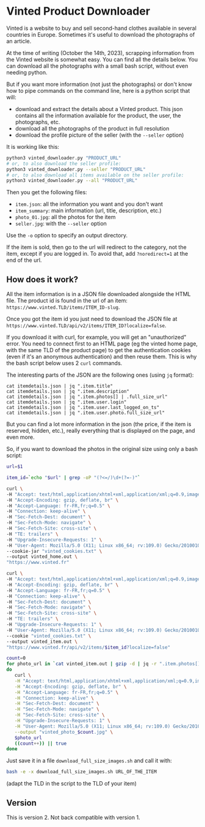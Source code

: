 # Vinted Product Downloader

Vinted is a website to buy and sell second-hand clothes available in several countries in Europe.  Sometimes it's useful to download the photographs of an article.

At the time of writing (October the 14th, 2023), scrapping information from the Vinted website is somewhat easy.  You can find all the details below. You can download all the photographs with a small bash script, without even needing python.

But if you want more information (not just the photographs) or don't know how to pipe commands on the command line, here is a python script that will:

- download and extract the details about a Vinted product. This json contains all the information available for the product, the user, the photographs, etc.
- download all the photographs of the product in full resolution
- download the profile picture of the seller (with the `--seller` option)

It is working like this:

```bash
python3 vinted_downloader.py "PRODUCT_URL"
# or, to also download the seller profile:
python3 vinted_downloader.py --seller "PRODUCT_URL"
# or, to also download all items available on the seller profile:
python3 vinted_downloader.py --all "PRODUCT_URL"
```

Then you get the following files:

- `item.json`: all the information you want and you don't want
- `item_summary`: main information (url, title, description, etc.)
- `photo_01.jpg`: all the photos for the item
- `seller.jpg`: with the `--seller` option

Use the `-o` option to specify an output directory.

If the item is sold, then go to the url will redirect to the category,
not the item, except if you are logged in. To avoid that, add
`?noredirect=1` at the end of the url.


## How does it work?

All the item information is in a JSON file downloaded alongside the HTML file. The product id is found in the url of an item: `https://www.vinted.TLD/items/ITEM_ID-slug`.

Once you got the item id you just need to download the JSON file at `https://www.vinted.TLD/api/v2/items/ITEM_ID?localize=false`.

If you download it with curl, for example, you will get an "unauthorized" error. You need to connect first to an HTML page (eg the vinted home page, with the same TLD of the product page) to get the authentication cookies (even if it's an anonymous authentication) and then reuse them. This is why the bash script below uses 2 `curl` commands.

The interesting parts of the JSON are the following ones (using `jq` format):

```
cat itemdetails.json | jq ".item.title"
cat itemdetails.json | jq ".item.description"
cat itemdetails.json | jq ".item.photos[] | .full_size_url"
cat itemdetails.json | jq ".item.user.login"
cat itemdetails.json | jq ".item.user.last_logged_on_ts"
cat itemdetails.json | jq ".item.user.photo.full_size_url"
```

But you can find a lot more information in the json (the price, if the item is reserved, hidden, etc.), really everything that is displayed on the page, and even more.

So, if you want to download the photos in the original size using only a bash script:

```bash
url=$1

item_id=`echo "$url" | grep -oP "(?<=/)\d+(?=-)"`

curl \
-H "Accept: text/html,application/xhtml+xml,application/xml;q=0.9,image/avif,image/webp,*/*;q=0.8" \
-H "Accept-Encoding: gzip, deflate, br" \
-H "Accept-Language: fr-FR,fr;q=0.5" \
-H "Connection: keep-alive" \
-H "Sec-Fetch-Dest: document" \
-H "Sec-Fetch-Mode: navigate" \
-H "Sec-Fetch-Site: cross-site" \
-H "TE: trailers" \
-H "Upgrade-Insecure-Requests: 1" \
-H "User-Agent: Mozilla/5.0 (X11; Linux x86_64; rv:109.0) Gecko/20100101 Firefox/118.0" \
--cookie-jar "vinted_cookies.txt" \
--output vinted_home.out \
"https://www.vinted.fr"

curl \
-H "Accept: text/html,application/xhtml+xml,application/xml;q=0.9,image/avif,image/webp,*/*;q=0.8" \
-H "Accept-Encoding: gzip, deflate, br" \
-H "Accept-Language: fr-FR,fr;q=0.5" \
-H "Connection: keep-alive" \
-H "Sec-Fetch-Dest: document" \
-H "Sec-Fetch-Mode: navigate" \
-H "Sec-Fetch-Site: cross-site" \
-H "TE: trailers" \
-H "Upgrade-Insecure-Requests: 1" \
-H "User-Agent: Mozilla/5.0 (X11; Linux x86_64; rv:109.0) Gecko/20100101 Firefox/118.0" \
--cookie "vinted_cookies.txt" \
--output vinted_item.out \
"https://www.vinted.fr/api/v2/items/$item_id?localize=false"

count=0
for photo_url in `cat vinted_item.out | gzip -d | jq -r ".item.photos[] | .full_size_url"`
do
   curl \
   -H "Accept: text/html,application/xhtml+xml,application/xml;q=0.9,image/avif,image/webp,*/*;q=0.8" \
   -H "Accept-Encoding: gzip, deflate, br" \
   -H "Accept-Language: fr-FR,fr;q=0.5" \
   -H "Connection: keep-alive" \
   -H "Sec-Fetch-Dest: document" \
   -H "Sec-Fetch-Mode: navigate" \
   -H "Sec-Fetch-Site: cross-site" \
   -H "Upgrade-Insecure-Requests: 1" \
   -H "User-Agent: Mozilla/5.0 (X11; Linux x86_64; rv:109.0) Gecko/20100101 Firefox/118.0" \
   --output "vinted_photo_$count.jpg" \
   $photo_url
   ((count++)) || true
done
```

Just save it in a file `download_full_size_images.sh` and call it with:

```bash
bash -e -x download_full_size_images.sh URL_OF_THE_ITEM
```

(adapt the TLD in the script to the TLD of your item)

## Version

This is version 2. Not back compatible with version 1.
